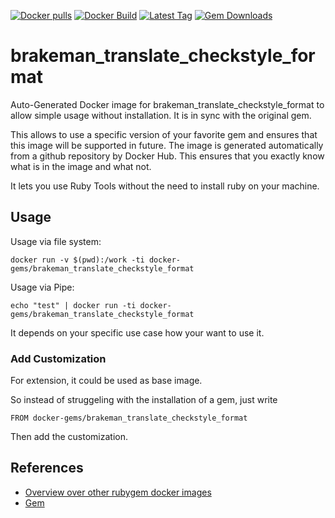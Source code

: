 [![Docker pulls](https://img.shields.io/docker/pulls/rubygem/brakeman_translate_checkstyle_format.svg)](https://hub.docker.com/r/rubygem/brakeman_translate_checkstyle_format/)
[![Docker Build](https://img.shields.io/docker/automated/rubygem/brakeman_translate_checkstyle_format.svg)](https://hub.docker.com/r/rubygem/brakeman_translate_checkstyle_format/)
[![Latest Tag](https://img.shields.io/github/tag/docker-rubygem/brakeman_translate_checkstyle_format.svg)](https://hub.docker.com/r/rubygem/brakeman_translate_checkstyle_format/)
[![Gem Downloads](https://img.shields.io/gem/dt/brakeman_translate_checkstyle_format.svg)](https://rubygems.org/gems/brakeman_translate_checkstyle_format/)
# brakeman_translate_checkstyle_format

Auto-Generated Docker image for brakeman_translate_checkstyle_format to allow simple usage without installation.
It is in sync with the original gem.

This allows to use a specific version of your favorite gem and ensures that this image will be supported in future.
The image is generated automatically from a github repository by Docker Hub.
This ensures that you exactly know what is in the image and what not.

It lets you use Ruby Tools without the need to install ruby on your machine.

## Usage

Usage via file system:

`docker run -v $(pwd):/work -ti docker-gems/brakeman_translate_checkstyle_format`

Usage via Pipe:

`echo "test" | docker run -ti docker-gems/brakeman_translate_checkstyle_format`

It depends on your specific use case how your want to use it.

### Add Customization

For extension, it could be used as base image.

So instead of struggeling with the installation of a gem, just write

`FROM docker-gems/brakeman_translate_checkstyle_format`

Then add the customization.

## References

 - [Overview over other rubygem docker images](https://github.com/thinkbot/docker-rubygem)
 - [Gem](https://rubygems.org/gems/brakeman_translate_checkstyle_format/)

